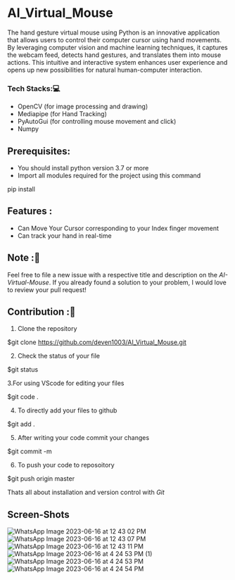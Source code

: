 # AI_Virtual_Mouse

The hand gesture virtual mouse using Python is an innovative application that allows users to control their computer cursor using hand movements. By leveraging computer vision and machine learning techniques, it captures the webcam feed, detects hand gestures, and translates them into mouse actions. This intuitive and interactive system enhances user experience and opens up new possibilities for natural human-computer interaction.

### Tech Stacks:💻
- OpenCV (for image processing and drawing)
- Mediapipe (for Hand Tracking)
- PyAutoGui (for controlling mouse movement and click)
- Numpy

## Prerequisites:
- You should install python version 3.7 or more
- Import all modules required for the project using this command

pip install <module name>


## Features :
* Can Move Your Cursor corresponding to your Index finger movement
* Can track your hand in real-time


## Note :📝 
Feel free to file a new issue with a respective title and description on the *AI-Virtual-Mouse*. If you already found a solution to your problem, I would love to review your pull request! 

## Contribution :📲
1. Clone the repository 

$git clone https://github.com/deven1003/AI_Virtual_Mouse.git

2. Check the status of your file 

$git status


3.For using VScode for editing your files 

$git code .

4. To directly add your files to github

$git add .

5. After writing your code commit your changes 

$git commit -m  <message>

6. To push your code to reposoitory

$git push origin master

Thats all about installation and version control with *Git*

## Screen-Shots
![WhatsApp Image 2023-06-16 at 12 43 02 PM](https://github.com/deven1003/AI_Virtual_Mouse/assets/89897347/4843c782-1d9d-4a22-9964-57cb6e256c86)
![WhatsApp Image 2023-06-16 at 12 43 07 PM](https://github.com/deven1003/AI_Virtual_Mouse/assets/89897347/1a025ce3-982b-4ce7-ad1e-e4b7d17fc553)
![WhatsApp Image 2023-06-16 at 12 43 11 PM](https://github.com/deven1003/AI_Virtual_Mouse/assets/89897347/b22b60d5-9456-46e4-8059-dbbdfc941248)
![WhatsApp Image 2023-06-16 at 4 24 53 PM (1)](https://github.com/deven1003/AI_Virtual_Mouse/assets/89897347/182224eb-47f5-4621-8af1-30fbeb3202ac)
![WhatsApp Image 2023-06-16 at 4 24 53 PM](https://github.com/deven1003/AI_Virtual_Mouse/assets/89897347/9578e7a6-7398-4dd9-96e0-0e41cc74f192)
![WhatsApp Image 2023-06-16 at 4 24 54 PM](https://github.com/deven1003/AI_Virtual_Mouse/assets/89897347/16ac8745-6ca8-40fa-aa20-82e7cd18a635)
